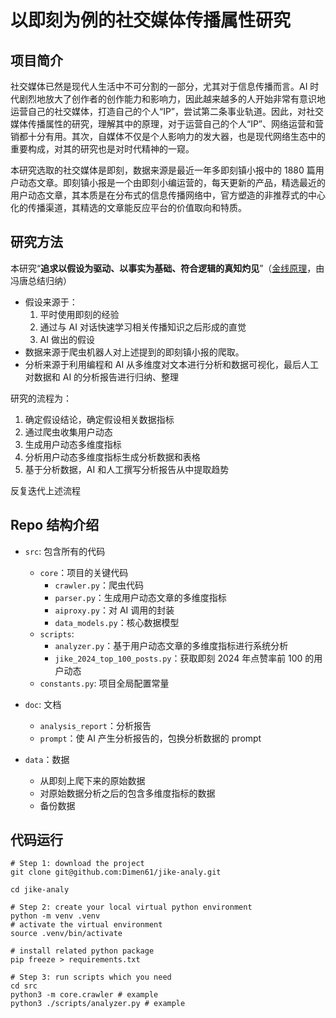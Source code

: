 # 以即刻为例的社交媒体传播属性研究

## 项目简介
社交媒体已然是现代人生活中不可分割的一部分，尤其对于信息传播而言。AI 时代剧烈地放大了创作者的创作能力和影响力，因此越来越多的人开始非常有意识地运营自己的社交媒体，打造自己的个人“IP”，尝试第二条事业轨道。因此，对社交媒体传播属性的研究，理解其中的原理，对于运营自己的个人“IP”、网络运营和营销都十分有用。其次，自媒体不仅是个人影响力的发大器，也是现代网络生态中的重要构成，对其的研究也是对时代精神的一窥。

本研究选取的社交媒体是即刻，数据来源是最近一年多即刻镇小报中的 1880 篇用户动态文章。即刻镇小报是一个由即刻小编运营的，每天更新的产品，精选最近的用户动态文章，其本质是在分布式的信息传播网络中，官方塑造的非推荐式的中心化的传播渠道，其精选的文章能反应平台的价值取向和特质。

## 研究方法
本研究“**追求以假设为驱动、以事实为基础、符合逻辑的真知灼见**”（[金线原理](https://book.douban.com/subject/36176944/)，由冯唐总结归纳）
- 假设来源于：
  1. 平时使用即刻的经验
  2. 通过与 AI 对话快速学习相关传播知识之后形成的直觉
  3. AI 做出的假设
- 数据来源于爬虫机器人对上述提到的即刻镇小报的爬取。
- 分析来源于利用编程和 AI 从多维度对文本进行分析和数据可视化，最后人工对数据和 AI 的分析报告进行归纳、整理

研究的流程为：
1. 确定假设结论，确定假设相关数据指标
2. 通过爬虫收集用户动态
3. 生成用户动态多维度指标
4. 分析用户动态多维度指标生成分析数据和表格
5. 基于分析数据，AI 和人工撰写分析报告从中提取趋势

反复迭代上述流程

## Repo 结构介绍
- `src`: 包含所有的代码
  - `core`：项目的关键代码
    - `crawler.py`：爬虫代码
    - `parser.py`：生成用户动态文章的多维度指标
    - `aiproxy.py`：对 AI 调用的封装
    - `data_models.py`：核心数据模型
  - `scripts`:
    - `analyzer.py`：基于用户动态文章的多维度指标进行系统分析
    - `jike_2024_top_100_posts.py`：获取即刻 2024 年点赞率前 100 的用户动态
  - `constants.py`: 项目全局配置常量

- `doc`: 文档
  - `analysis_report`：分析报告
  - `prompt`：使 AI 产生分析报告的，包换分析数据的 prompt

- `data`：数据
  - 从即刻上爬下来的原始数据
  - 对原始数据分析之后的包含多维度指标的数据
  - 备份数据

## 代码运行
```shell
# Step 1: download the project
git clone git@github.com:Dimen61/jike-analy.git

cd jike-analy

# Step 2: create your local virtual python environment
python -m venv .venv
# activate the virtual environment
source .venv/bin/activate

# install related python package
pip freeze > requirements.txt

# Step 3: run scripts which you need
cd src
python3 -m core.crawler # example
python3 ./scripts/analyzer.py # example
```
